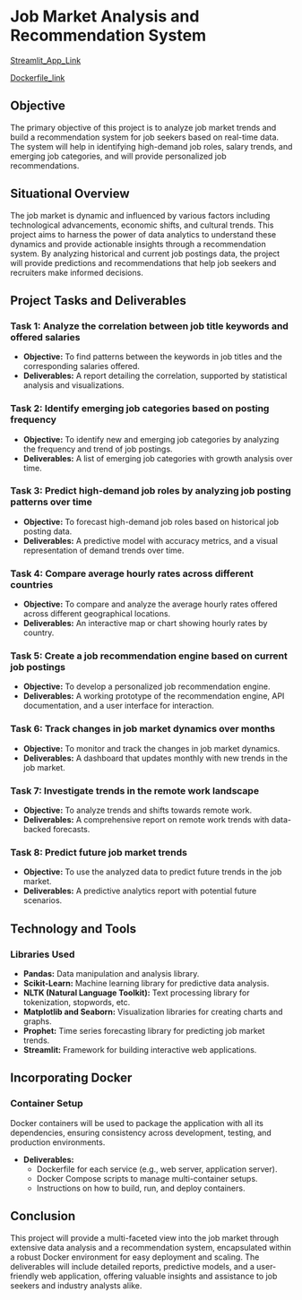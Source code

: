 # Job Market Analysis and Recommendation System

[Streamlit_App_Link](https://gauravkdwivedi-next-hike-project-8-app-8mg6um.streamlit.app/)

[Dockerfile_link](https://hub.docker.com/r/gauravkdwivedi/recommendation-system)

## Objective

The primary objective of this project is to analyze job market trends and build a recommendation system for job seekers based on real-time data. The system will help in identifying high-demand job roles, salary trends, and emerging job categories, and will provide personalized job recommendations.

## Situational Overview

The job market is dynamic and influenced by various factors including technological advancements, economic shifts, and cultural trends. This project aims to harness the power of data analytics to understand these dynamics and provide actionable insights through a recommendation system. By analyzing historical and current job postings data, the project will provide predictions and recommendations that help job seekers and recruiters make informed decisions.

## Project Tasks and Deliverables

### Task 1: Analyze the correlation between job title keywords and offered salaries

- **Objective:** To find patterns between the keywords in job titles and the corresponding salaries offered.
- **Deliverables:** A report detailing the correlation, supported by statistical analysis and visualizations.

### Task 2: Identify emerging job categories based on posting frequency

- **Objective:** To identify new and emerging job categories by analyzing the frequency and trend of job postings.
- **Deliverables:** A list of emerging job categories with growth analysis over time.

### Task 3: Predict high-demand job roles by analyzing job posting patterns over time

- **Objective:** To forecast high-demand job roles based on historical job posting data.
- **Deliverables:** A predictive model with accuracy metrics, and a visual representation of demand trends over time.

### Task 4: Compare average hourly rates across different countries

- **Objective:** To compare and analyze the average hourly rates offered across different geographical locations.
- **Deliverables:** An interactive map or chart showing hourly rates by country.

### Task 5: Create a job recommendation engine based on current job postings

- **Objective:** To develop a personalized job recommendation engine.
- **Deliverables:** A working prototype of the recommendation engine, API documentation, and a user interface for interaction.

### Task 6: Track changes in job market dynamics over months

- **Objective:** To monitor and track the changes in job market dynamics.
- **Deliverables:** A dashboard that updates monthly with new trends in the job market.

### Task 7: Investigate trends in the remote work landscape

- **Objective:** To analyze trends and shifts towards remote work.
- **Deliverables:** A comprehensive report on remote work trends with data-backed forecasts.

### Task 8: Predict future job market trends

- **Objective:** To use the analyzed data to predict future trends in the job market.
- **Deliverables:** A predictive analytics report with potential future scenarios.

## Technology and Tools

### Libraries Used

- **Pandas:** Data manipulation and analysis library.
- **Scikit-Learn:** Machine learning library for predictive data analysis.
- **NLTK (Natural Language Toolkit):** Text processing library for tokenization, stopwords, etc.
- **Matplotlib and Seaborn:** Visualization libraries for creating charts and graphs.
- **Prophet:** Time series forecasting library for predicting job market trends.
- **Streamlit:** Framework for building interactive web applications.

## Incorporating Docker

### Container Setup

Docker containers will be used to package the application with all its dependencies, ensuring consistency across development, testing, and production environments.

- **Deliverables:**
  - Dockerfile for each service (e.g., web server, application server).
  - Docker Compose scripts to manage multi-container setups.
  - Instructions on how to build, run, and deploy containers.

## Conclusion

This project will provide a multi-faceted view into the job market through extensive data analysis and a recommendation system, encapsulated within a robust Docker environment for easy deployment and scaling. The deliverables will include detailed reports, predictive models, and a user-friendly web application, offering valuable insights and assistance to job seekers and industry analysts alike.